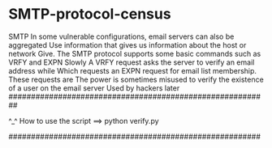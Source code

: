 # SMTP-protocol-census
SMTP In some vulnerable configurations, email servers can also be aggregated Use information that gives us information about the host or network Give. The SMTP protocol supports some basic commands such as VRFY and EXPN Slowly A VRFY request asks the server to verify an email address while Which requests an EXPN request for email list membership. These requests are The power is sometimes misused to verify the existence of a user on the email server Used by hackers later
##########################################################

^_^ How to use the script ==> python verify.py <username>
  
  ########################################################
